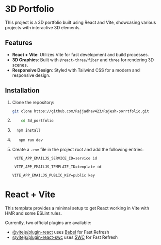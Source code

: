 # 3D Portfolio

This project is a 3D portfolio built using React and Vite, showcasing various projects with interactive 3D elements.

## Features

- **React + Vite**: Utilizes Vite for fast development and build processes.
- **3D Graphics**: Built with `@react-three/fiber` and `three` for rendering 3D scenes.
- **Responsive Design**: Styled with Tailwind CSS for a modern and responsive design.


## Installation

1. Clone the repository:
   ```bash
   git clone https://github.com/Rajjadhav423/Rajesh-porrtfolio.git 

2.   ```bash
         cd 3d_portfolio

3.  ```bash
      npm install

4. ```bash
      npm run dev

5. Create a `.env` file in the project root and add the following entries:
   ```
    VITE_APP_EMAILJS_SERVICE_ID=service id

    VITE_APP_EMAILJS_TEMPLATE_ID=template id

   VITE_APP_EMAILJS_PUBLIC_KEY=public key
   ```


# React + Vite


This template provides a minimal setup to get React working in Vite with HMR and some ESLint rules.

Currently, two official plugins are available:

- [@vitejs/plugin-react](https://github.com/vitejs/vite-plugin-react/blob/main/packages/plugin-react/README.md) uses [Babel](https://babeljs.io/) for Fast Refresh
- [@vitejs/plugin-react-swc](https://github.com/vitejs/vite-plugin-react-swc) uses [SWC](https://swc.rs/) for Fast Refresh

